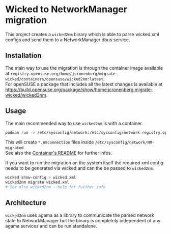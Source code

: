 # Wicked to NetworkManager migration
This project creates a `wicked2nm` binary which is able to parse wicked xml
configs and send them to a NetworkManager dbus service.
## Installation
The main way to use the migration is through the container image available at
`registry.opensuse.org/home/jcronenberg/migrate-wicked/containers/opensuse/wicked2nm:latest`.  
For openSUSE a package that includes all the latest changes is available at
https://build.opensuse.org/package/show/home:jcronenberg:migrate-wicked/wicked2nm.
## Usage
The main recommended way to use `wicked2nm` is with a container.
```bash
podman run -v /etc/sysconfig/network:/etc/sysconfig/network registry.opensuse.org/home/jcronenberg/migrate-wicked/containers/opensuse/wicked2nm:latest
```
This will create `*.nmconnection` files inside `/etc/sysconfig/network/NM-migrated`.  
See also the [Container's README](https://build.opensuse.org/projects/home:jcronenberg:migrate-wicked/packages/wicked2nm-container/files/README?expand=1)
for further infos.

If you want to run the migration on the system itself the required xml config
needs to be generated via wicked and can the be passed to `wicked2nm`.
```bash
wicked show-config > wicked.xml
wicked2nm migrate wicked.xml
# See also wicked2nm --help for further info
```
## Architecture
`wicked2nm` uses agama as a library to communicate the parsed network state to NetworkManager
but the binary is completely independent of any agama services and can be run standalone.
